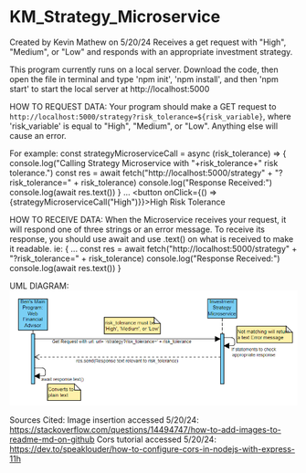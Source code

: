 # KM_Strategy_Microservice
Created by Kevin Mathew on 5/20/24 
Receives a get request with "High", "Medium", or "Low" and responds with an appropriate investment strategy. 
 
This program currently runs on a local server. Download the code, then open the file in terminal and type 'npm init', 'npm install', and then 'npm start' to start the local server at http://localhost:5000 
 
HOW TO REQUEST DATA: 
Your program should make a GET request to `http://localhost:5000/strategy?risk_tolerance=${risk_variable}`, where 'risk_variable' is equal to "High", "Medium", or "Low". Anything else will cause an error.
 
For example: 
    const strategyMicroserviceCall = async (risk_tolerance) => { 
        console.log("Calling Strategy Microservice with "+risk_tolerance+" risk tolerance.") 
        const res = await fetch("http://localhost:5000/strategy" + "?risk_tolerance=" + risk_tolerance) 
        console.log("Response Received:") 
        console.log(await res.text()) 
    } 
    ... 
    <button onClick={() => {strategyMicroserviceCall("High")}}>High Risk Tolerance</button> 
 
HOW TO RECEIVE DATA: 
When the Microservice receives your request, it will respond one of three strings or an error message. To receive its response, you should use await and use .text() on what is received to make it readable. 
    ie: { ... 
        const res = await fetch("http://localhost:5000/strategy" + "?risk_tolerance=" + risk_tolerance) 
        console.log("Response Received:") 
        console.log(await res.text()) } 
 
UML DIAGRAM: 
![uml diagram](https://github.com/kmatchu/KM_Strategy_Microservice/blob/main/Screenshot%202024-05-20%20234422.png)


Sources Cited: 
Image insertion accessed 5/20/24: https://stackoverflow.com/questions/14494747/how-to-add-images-to-readme-md-on-github 
Cors tutorial accessed 5/20/24: https://dev.to/speaklouder/how-to-configure-cors-in-nodejs-with-express-11h 
